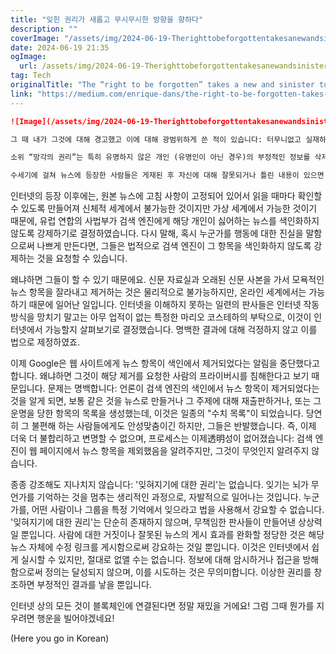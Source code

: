 ```yaml
---
title: "잊힌 권리가 새롭고 무시무시한 방향을 향하다"
description: ""
coverImage: "/assets/img/2024-06-19-Therighttobeforgottentakesanewandsinisterturn_0.png"
date: 2024-06-19 21:35
ogImage: 
  url: /assets/img/2024-06-19-Therighttobeforgottentakesanewandsinisterturn_0.png
tag: Tech
originalTitle: "The “right to be forgotten” takes a new and sinister turn"
link: "https://medium.com/enrique-dans/the-right-to-be-forgotten-takes-a-new-and-sinister-turn-8b5c296c054d"
---
```



```markdown
![Image](/assets/img/2024-06-19-Therighttobeforgottentakesanewandsinisterturn_0.png)

그 때 내가 그것에 대해 경고했고 이에 대해 광범위하게 쓴 적이 있습니다: 터무니없고 실재하지 않는 권리를 창출하는 것은 결코 좋은 결과를 이끌어내지 않습니다.

소위 “망각의 권리”는 특히 유명하지 않은 개인 (유명인이 아닌 경우)의 부정적인 정보를 삭제할 수 있는 (EU 시민이나 VPN을 사용하는 방법을 모르는 사람들을 위한) 권리를 열거한다고 주장하는 법률적 이상현상이며, 사람들에게 유형상으로 유럽 전역을 돌아다니며 신문 자료에서 페이지를 제거할 권한을 부여합니다.

수세기에 걸쳐 뉴스에 등장한 사람들은 게재된 후 자신에 대해 잘못되거나 틀린 내용이 있으면 수정을 요청할 수밖에 없었습니다. 종종, 이러한 수정은 어찌됐던 유용하지 않았는데, 그것은 그날의 뉴스 사이에서 숨겨져 있고집단 상상력이 기억하는 것은 원래 뉴스였기 때문입니다, 비록 그것이 틀려도 오류가 있더라도 말이죠.
```

<div class="content-ad"></div>

인터넷의 등장 이후에는, 원본 뉴스에 고침 사항이 고정되어 있어서 읽을 때마다 확인할 수 있도록 만들어져 신체적 세계에서 불가능한 것이지만 가상 세계에서 가능한 것이기 때문에, 유럽 연합의 사법부가 검색 엔진에게 해당 개인이 싫어하는 뉴스를 색인화하지 않도록 강제하기로 결정하였습니다. 다시 말해, 혹시 누군가를 행동에 대한 진실을 말함으로써 나쁘게 만든다면, 그들은 법적으로 검색 엔진이 그 항목을 색인화하지 않도록 강제하는 것을 요청할 수 있습니다.

왜냐하면 그들이 할 수 있기 때문에요. 신문 자료실과 오래된 신문 사본을 가서 모욕적인 뉴스 항목을 잘라내고 제거하는 것은 물리적으로 불가능하지만, 온라인 세계에서는 가능하기 때문에 일어난 일입니다. 인터넷을 이해하지 못하는 일련의 판사들은 인터넷 작동 방식을 망치기 말고는 아무 업적이 없는 특정한 마리오 코스테하의 부탁으로, 이것이 인터넷에서 가능할지 살펴보기로 결정했습니다. 명백한 결과에 대해 걱정하지 않고 이를 법으로 제정하였죠.

이제 Google은 웹 사이트에게 뉴스 항목이 색인에서 제거되었다는 알림을 중단했다고 합니다. 왜냐하면 그것이 해당 제거를 요청한 사람의 프라이버시를 침해한다고 보기 때문입니다. 문제는 명백합니다: 언론이 검색 엔진의 색인에서 뉴스 항목이 제거되었다는 것을 알게 되면, 보통 같은 것을 뉴스로 만들거나 그 주제에 대해 재출판하거나, 또는 그 운명을 당한 항목의 목록을 생성했는데, 이것은 일종의 "수치 목록"이 되었습니다. 당연히 그 불편해 하는 사람들에게도 안성맞춤이긴 하지만, 그들은 반발했습니다. 즉, 이제 더욱 더 불합리하고 변명할 수 없으며, 프로세스는 이제透明성이 없어졌습니다: 검색 엔진이 웹 페이지에서 뉴스 항목을 제외했음을 알려주지만, 그것이 무엇인지 알려주지 않습니다.

종종 강조해도 지나치지 않습니다: '잊혀지기에 대한 권리'는 없습니다. 잊기는 뇌가 무언가를 기억하는 것을 멈추는 생리적인 과정으로, 자발적으로 일어나는 것입니다. 누군가를, 어떤 사람이나 그룹을 특정 기억에서 잊으라고 법을 사용해서 강요할 수 없습니다. '잊혀지기에 대한 권리'는 단순히 존재하지 않으며, 무책임한 판사들이 만들어낸 상상력일 뿐입니다. 사람에 대한 거짓이나 잘못된 뉴스의 게시 효과를 완화할 정당한 것은 해당 뉴스 자체에 수정 링크를 게시함으로써 강요하는 것일 뿐입니다. 이것은 인터넷에서 쉽게 실시할 수 있지만, 절대로 없앨 수는 없습니다. 정보에 대해 암시하거나 접근을 방해함으로써 정의는 달성되지 않으며, 이를 시도하는 것은 무의미합니다. 이상한 권리를 창조하면 부정적인 결과를 낳을 뿐입니다.

<div class="content-ad"></div>

인터넷 상의 모든 것이 블록체인에 연결된다면 정말 재밌을 거에요! 그럼 그때 뭔가를 지우려면 행운을 빌어야겠네요!

(Here you go in Korean)